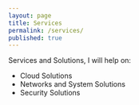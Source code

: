 ```yaml
---
layout: page
title: Services
permalink: /services/
published: true
---
```

Services and Solutions, I will help on:
-   Cloud Solutions
-   Networks and System Solutions
-   Security Solutions
